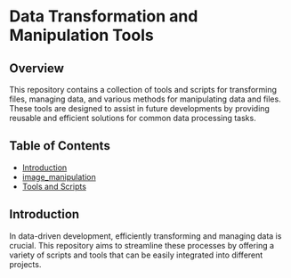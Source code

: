 # Data Transformation and Manipulation Tools

## Overview

This repository contains a collection of tools and scripts for transforming files, managing data, and various methods for manipulating data and files. These tools are designed to assist in future developments by providing reusable and efficient solutions for common data processing tasks.

## Table of Contents

- [Introduction](#introduction)
- [image_manipulation](#https://github.com/armand-analytics/Utils/tree/main/image%20manipulation)
- [Tools and Scripts](#https://github.com/armand-analytics/Utils/tree/main/data%tools)

## Introduction

In data-driven development, efficiently transforming and managing data is crucial. This repository aims to streamline these processes by offering a variety of scripts and tools that can be easily integrated into different projects.